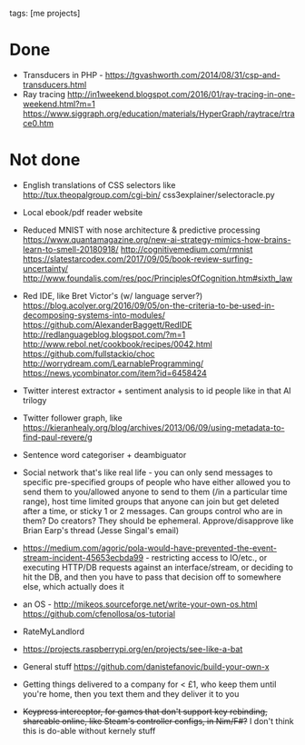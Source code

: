 tags: [me projects]
# Done
* Transducers in PHP - https://tgvashworth.com/2014/08/31/csp-and-transducers.html
* Ray tracing http://in1weekend.blogspot.com/2016/01/ray-tracing-in-one-weekend.html?m=1 https://www.siggraph.org/education/materials/HyperGraph/raytrace/rtrace0.htm 

# Not done
* English translations of CSS selectors like http://tux.theopalgroup.com/cgi-bin/
css3explainer/selectoracle.py
* Local ebook/pdf reader website
* Reduced MNIST with nose architecture & predictive processing https://www.quantamagazine.org/new-ai-strategy-mimics-how-brains-learn-to-smell-20180918/ http://cognitivemedium.com/rmnist https://slatestarcodex.com/2017/09/05/book-review-surfing-uncertainty/ http://www.foundalis.com/res/poc/PrinciplesOfCognition.htm#sixth_law
* Red IDE, like Bret Victor's (w/ language server?) https://blog.acolyer.org/2016/09/05/on-the-criteria-to-be-used-in-decomposing-systems-into-modules/ https://github.com/AlexanderBaggett/RedIDE http://redlanguageblog.blogspot.com/?m=1 http://www.rebol.net/cookbook/recipes/0042.html https://github.com/fullstackio/choc http://worrydream.com/LearnableProgramming/ https://news.ycombinator.com/item?id=6458424
* Twitter interest extractor + sentiment analysis to id people like in that AI trilogy
* Twitter follower graph, like https://kieranhealy.org/blog/archives/2013/06/09/using-metadata-to-find-paul-revere/g
* Sentence word categoriser + deambiguator
* Social network that's like real life - you can only send messages to specific pre-specified groups of people who have either allowed you to send them to you/allowed anyone to send to them (/in a particular time range), host time limited groups that anyone can join but get deleted after a time, or sticky 1 or 2 messages. Can groups control who are in them? Do creators? They should be ephemeral. Approve/disapprove like Brian Earp's thread (Jesse Singal's email)
* https://medium.com/agoric/pola-would-have-prevented-the-event-stream-incident-45653ecbda99 - restricting access to IO/etc., or executing HTTP/DB requests against an interface/stream, or deciding to hit the DB, and then you have to pass that decision off to somewhere else, which actually does it
* an OS - http://mikeos.sourceforge.net/write-your-own-os.html https://github.com/cfenollosa/os-tutorial
* RateMyLandlord
* https://projects.raspberrypi.org/en/projects/see-like-a-bat
* General stuff https://github.com/danistefanovic/build-your-own-x
* Getting things delivered to a company for < £1, who keep them until you're home, then you text them and they deliver it to you

* ~~Keypress interceptor, for games that don't support key rebinding, shareable online, like Steam's controller configs, in Nim/F#?~~ I don't think this is do-able without kernely stuff